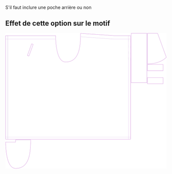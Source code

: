 S'il faut inclure une poche arrière ou non



## Effet de cette option sur le motif
![Cette image montre l'effet de cette option en superposant plusieurs variantes qui ont une valeur différente pour cette option](waralee_backpocket_sample.svg "Effet de cette option sur le motif")
